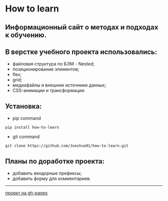 # How to learn
Информационный сайт о методах и подходах к обучению.
------
## В верстке учебного проекта использовались:
* файловая структура по БЭМ - Nested;
* позиционирование элементов;
* flex;
* grid;
* медиафайлы и внешние источники данных;
* CSS-анимации и трансформации.

## Установка:
* pip command
```
pip install how-to-learn
```

* git command
```
git clone https://github.com/Joeshua91/how-to-learn.git
```

## Планы по доработке проекта:
* добавить вендорные префиксы;
* добавить форму для комментариев.

------
[проект на gh-pages](https://mkdir-dev.github.io/how-to-learn/)
